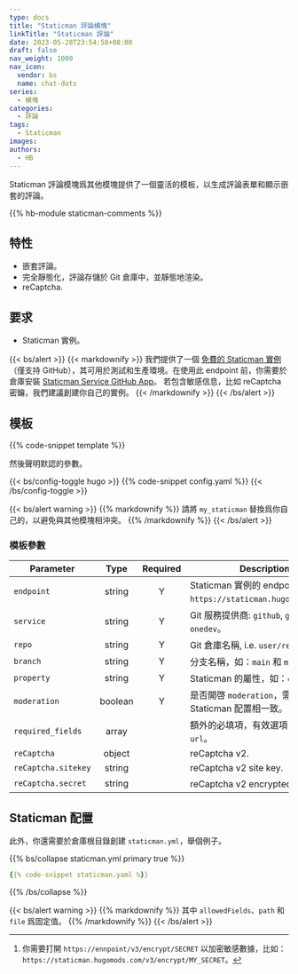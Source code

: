```yaml
---
type: docs
title: "Staticman 評論模塊"
linkTitle: "Staticman 評論"
date: 2023-05-28T23:54:58+08:00
draft: false
nav_weight: 1000
nav_icon:
  vendor: bs
  name: chat-dots
series:
  - 模塊
categories:
  - 評論
tags:
  - Staticman
images:
authors:
  - HB
---
```


Staticman 評論模塊爲其他模塊提供了一個靈活的模板，以生成評論表單和顯示嵌套的評論。

<!--more-->

{{% hb-module staticman-comments %}}

## 特性

- 嵌套評論。
- 完全靜態化，評論存儲於 Git 倉庫中，並靜態地渲染。
- reCaptcha.

## 要求

- Staticman 實例。

{{< bs/alert >}}
{{< markdownify >}}
我們提供了一個 [免費的 Staticman 實例](https://staticman.hugomods.com/)（僅支持 GitHub），其可用於測試和生產環境。在使用此 endpoint 前，你需要於倉庫安裝 [Staticman Service GitHub App](https://github.com/apps/staticman-service)。
若包含敏感信息，比如 reCaptcha 密鑰，我們建議創建你自己的實例。
{{< /markdownify >}}
{{< /bs/alert >}}

## 模板

{{% code-snippet template %}}

然後聲明默認的參數。

{{< bs/config-toggle hugo >}}
{{% code-snippet config.yaml %}}
{{< /bs/config-toggle >}}

{{< bs/alert warning >}}
{{% markdownify %}}
請將 `my_staticman` 替換爲你自己的，以避免與其他模塊相沖突。
{{% /markdownify %}}
{{< /bs/alert >}}

### 模板參數

| Parameter    |  Type   | Required | Description                                                        |
| ------------ | :-----: | :------: | ------------------------------------------------------------------ |
| `endpoint`   | string  |    Y     | Staticman 實例的 endpoint，如：`https://staticman.hugomods.com/`。 |
| `service`    | string  |    Y     | Git 服務提供商: `github`, `gitlab` 或 `onedev`。                   |
| `repo`       | string  |    Y     | Git 倉庫名稱, i.e. `user/repo`.                                    |
| `branch`     | string  |    Y     | 分支名稱，如：`main` 和 `master`。                                 |
| `property`   | string  |    Y     | Staticman 的屬性，如：`comments`。                                 |
| `moderation` | boolean |    Y     | 是否開啓 `moderation`，需與 Staticman 配置相一致。                 |
| `required_fields` | array |       | 額外的必填項，有效選項：`email` 和 `url`。                          |
| `reCaptcha`  | object  |          | reCaptcha v2.                                                               |
| `reCaptcha.sitekey` | string |    | reCaptcha v2 site key.                                                      |
| `reCaptcha.secret`  | string |    | reCaptcha v2 encrypted[^1] secret.                                          |

[^1]: 你需要打開 `https://ennpoint/v3/encrypt/SECRET` 以加密敏感數據，比如：`https://staticman.hugomods.com/v3/encrypt/MY_SECRET`。

## Staticman 配置

此外，你還需要於倉庫根目錄創建 `staticman.yml`，舉個例子。

{{% bs/collapse staticman.yml primary true %}}
```yaml
{{% code-snippet staticman.yaml %}}
```
{{% /bs/collapse %}}

{{< bs/alert warning >}}
{{% markdownify %}}
其中 `allowedFields`、`path` 和 `file` 爲固定值。
{{% /markdownify %}}
{{< /bs/alert >}}
